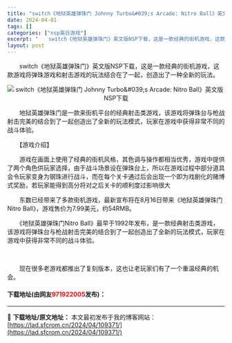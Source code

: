 ```yaml
---
title: "switch《地狱英雄弹珠门 Johnny Turbo&#039;s Arcade: Nitro Ball》英文版NSP下载"
date: 2024-04-01
tags: []
categories: ["nsp英日游戏"]
excerpt: "　　switch《地狱英雄弹珠门》英文版NSP下载，这是一款经典的街机游戏，这款游戏将弹珠游戏和射击游戏的玩法结合在了一起，创造出了一种全新的玩法。 　　地狱英雄弹珠门是一款来街机平台的经典射击类游戏，该游戏将弹珠台与枪战射击完美的结合到了一起创造出了全新的玩法模式，玩家在游戏中获得非常不同的战斗体&hellip;"
layout: post
---
```


 <p>　　switch《地狱英雄弹珠门》英文版NSP下载，这是一款经典的街机游戏，这款游戏将弹珠游戏和射击游戏的玩法结合在了一起，创造出了一种全新的玩法。</p> <p align="center"><img align="" border="0" src="https://lad.sfcrom.cn/wp-content/uploads/2024/04/20240401_660a375deeeec.webp" alt="switch《地狱英雄弹珠门 Johnny Turbo&amp;#039;s Arcade: Nitro Ball》英文版NSP下载" /></p> <p>　　地狱英雄弹珠门是一款来街机平台的经典射击类游戏，该游戏将弹珠台与枪战射击完美的结合到了一起创造出了全新的玩法模式，玩家在游戏中获得非常不同的战斗体验。</p> <p>　　【游戏介绍】</p> <p>　　游戏在画面上使用了经典的街机风格，其色调与操作都相当优秀，游戏中提供了两个角色供玩家选择，由于战斗场景设在弹珠台上，所以在游戏过程中部分道具会令玩家变身为钢珠进行战斗，而在每个关卡通过后会出现一个即为戏剧化的赌博式奖励，若玩家能得到高分将对之后关卡的顺利度过影响很大</p> <p>　　东数已经带来了多款街机游戏，最新宣布将在8月16日带来《地狱英雄弹珠门Nitro Ball》，游戏售价为7.99美元，约54RMB。</p> <p>　　《地狱英雄弹珠门Nitro Ball》最早于1992年发布，是一款经典射击类游戏，该游戏将弹珠台与枪战射击完美的结合到了一起创造出了全新的玩法模式，玩家在游戏中获得非常不同的战斗体验。</p> <p>&nbsp;</p> <p>　　现在很多老游戏都推出了复刻版本，这也让老玩家们有了一个重温经典的机会。</p> <p><h4>下载地址(由网友<font color="red">971922005</font>发布)：</h4></p> 

---
📖 **下载地址/原文地址：** 本文最初发布于我的博客网站：[https://lad.sfcrom.cn/2024/04/109371/](https://lad.sfcrom.cn/2024/04/109371/)

